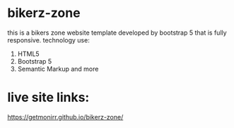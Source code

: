 # bikerz-zone
this is a bikers zone website template developed by bootstrap 5  that is fully responsive.
technology use:
1. HTML5
2. Bootstrap 5
3. Semantic Markup
and more
# live site links:
https://getmonirr.github.io/bikerz-zone/
